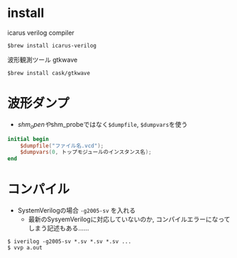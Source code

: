 # install

icarus verilog compiler
```
$brew install icarus-verilog
```

波形観測ツール gtkwave
```
$brew install cask/gtkwave
```


# 波形ダンプ
- $shm_openや$shm_probeではなく`$dumpfile`, `$dumpvars`を使う
```verilog
initial begin
	$dumpfile("ファイル名.vcd");
	$dumpvars(0, トップモジュールのインスタンス名);
end
```


# コンパイル
- SystemVerilogの場合 `-g2005-sv` を入れる
  - 最新のSysyemVerilogに対応していないのか, コンパイルエラーになってしまう記述もある...... 
```
$ iverilog -g2005-sv *.sv *.sv *.sv ...
$ vvp a.out
```

